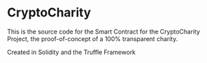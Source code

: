 # CryptoCharity

This is the source code for the Smart Contract for the CryptoCharity Project, the proof-of-concept of a 100% transparent charity.

Created in Solidity and the Truffle Framework
